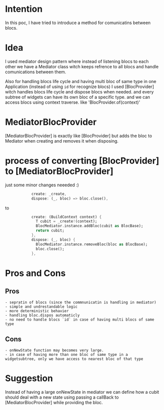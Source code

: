 # Intention
In this poc, I have tried to introduce a method for comunicatins between blocs.

# Idea
I used mediator design pattern where instead of listening blocs to each other we have a Mediator class witch keeps refrence to all blocs and handle comunications between them.

Also for handling blocs life cycle and having multi bloc of same type in one Application (instead of using `id` for recognize blocs) I used [BlocProvider] witch handles blocs life cycle and dispose blocs when needed. and every subtree of widgets can have its own bloc of a specific type. and we can access blocs using context traverse. like 'BlocProvider.of<T>(context)'

# MediatorBlocProvider
[MediatorBlocProvider] is exactly like [BlocProvider] but adds the bloc to Mediator when creating and removes it when disposing.

# process of converting [BlocProvider] to [MediatorBlocProvider]
just some minor changes neeeded :)
```dart
            create: _create,
            dispose: (_, bloc) => bloc.close(),
```
to 
```dart
            create: (BuildContext context) {
              T cubit = _create!(context);
              BlocMediator.instance.addBloc(cubit as BlocBase);
              return cubit;
            },
            dispose: (_, bloc) {
              BlocMediator.instance.removeBloc(bloc as BlocBase);
              bloc.close();
            },
```

# Pros and Cons

## Pros
    - sepratin of blocs (since the commnunicatin is handling in mediator)
    - simple and undrestandable logic
    - more deterministic behavier
    - handling bloc.dispos automaticly
    - no need to handle blocs `id` in case of having multi blocs of same type
    

## Cons
    - onNewState function may becomes very large.
    - in case of having more than one bloc of same type in a widgetsubtree, only we have access to nearest bloc of that type

# Suggestion
Instead of having a large onNewState in mediator we can define how a cubit should deal with a new state using passing a callBack to [MediatorBlocProvider] while providing the bloc.